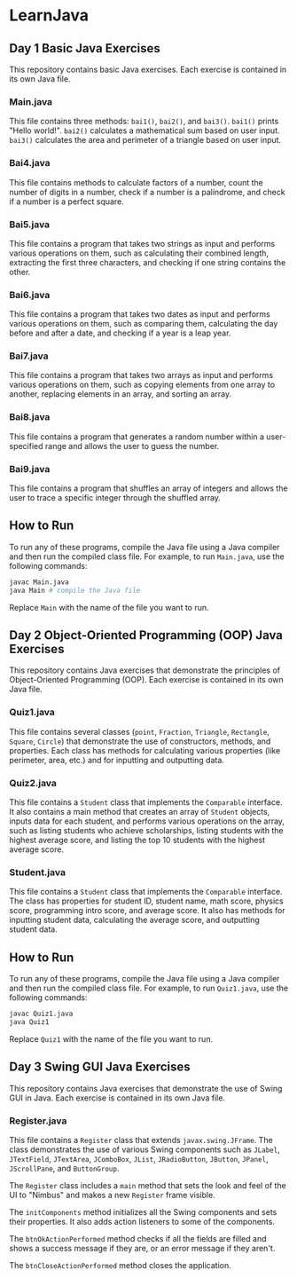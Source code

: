 # LearnJava

## Day 1 Basic Java Exercises

This repository contains basic Java exercises. Each exercise is contained in its own Java file.

### Main.java

This file contains three methods: `bai1()`, `bai2()`, and `bai3()`. `bai1()` prints "Hello world!". `bai2()` calculates a mathematical sum based on user input. `bai3()` calculates the area and perimeter of a triangle based on user input.

### Bai4.java

This file contains methods to calculate factors of a number, count the number of digits in a number, check if a number is a palindrome, and check if a number is a perfect square.

### Bai5.java

This file contains a program that takes two strings as input and performs various operations on them, such as calculating their combined length, extracting the first three characters, and checking if one string contains the other.

### Bai6.java

This file contains a program that takes two dates as input and performs various operations on them, such as comparing them, calculating the day before and after a date, and checking if a year is a leap year.

### Bai7.java

This file contains a program that takes two arrays as input and performs various operations on them, such as copying elements from one array to another, replacing elements in an array, and sorting an array.

### Bai8.java

This file contains a program that generates a random number within a user-specified range and allows the user to guess the number.

### Bai9.java

This file contains a program that shuffles an array of integers and allows the user to trace a specific integer through the shuffled array.

## How to Run

To run any of these programs, compile the Java file using a Java compiler and then run the compiled class file. For example, to run `Main.java`, use the following commands:

```bash
javac Main.java
java Main # compile the Java file
```

Replace `Main` with the name of the file you want to run.

## Day 2 Object-Oriented Programming (OOP) Java Exercises

This repository contains Java exercises that demonstrate the principles of Object-Oriented Programming (OOP). Each exercise is contained in its own Java file.

### Quiz1.java

This file contains several classes (`point`, `Fraction`, `Triangle`, `Rectangle`, `Square`, `Circle`) that demonstrate the use of constructors, methods, and properties. Each class has methods for calculating various properties (like perimeter, area, etc.) and for inputting and outputting data.

### Quiz2.java

This file contains a `Student` class that implements the `Comparable` interface. It also contains a main method that creates an array of `Student` objects, inputs data for each student, and performs various operations on the array, such as listing students who achieve scholarships, listing students with the highest average score, and listing the top 10 students with the highest average score.

### Student.java

This file contains a `Student` class that implements the `Comparable` interface. The class has properties for student ID, student name, math score, physics score, programming intro score, and average score. It also has methods for inputting student data, calculating the average score, and outputting student data.

## How to Run

To run any of these programs, compile the Java file using a Java compiler and then run the compiled class file. For example, to run `Quiz1.java`, use the following commands:

```bash
javac Quiz1.java
java Quiz1
```

Replace `Quiz1` with the name of the file you want to run.

## Day 3 Swing GUI Java Exercises

This repository contains Java exercises that demonstrate the use of Swing GUI in Java. Each exercise is contained in its own Java file.

### Register.java

This file contains a `Register` class that extends `javax.swing.JFrame`. The class demonstrates the use of various Swing components such as `JLabel`, `JTextField`, `JTextArea`, `JComboBox`, `JList`, `JRadioButton`, `JButton`, `JPanel`, `JScrollPane`, and `ButtonGroup`.

The `Register` class includes a `main` method that sets the look and feel of the UI to "Nimbus" and makes a new `Register` frame visible.

The `initComponents` method initializes all the Swing components and sets their properties. It also adds action listeners to some of the components.

The `btnOkActionPerformed` method checks if all the fields are filled and shows a success message if they are, or an error message if they aren't.

The `btnCloseActionPerformed` method closes the application.

